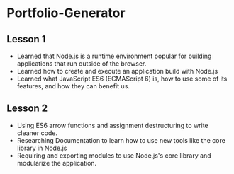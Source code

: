 # Portfolio-Generator

## Lesson 1
* Learned that Node.js is a runtime environment popular for building applications that run outside of the browser.
* Learned how to create and execute an application build with Node.js
* Learned what JavaScript ES6 (ECMAScript 6) is, how to use some of its features, and how they can benefit us.

## Lesson 2
* Using ES6 arrow functions and assignment destructuring to write cleaner code.
* Researching Documentation to learn how to use new tools like the core library in Node.js
* Requiring and exporting modules to use Node.js's core library and modularize the application.